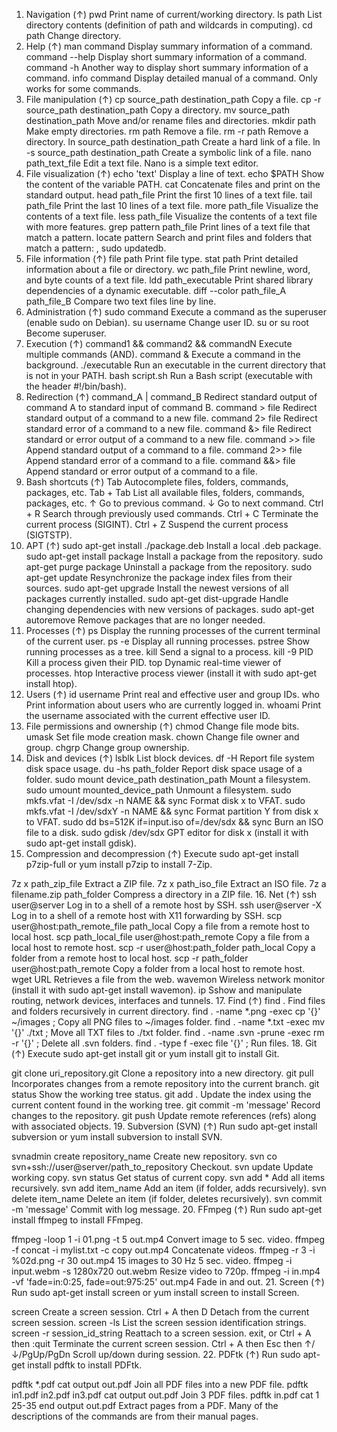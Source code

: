 1. Navigation (↑)
pwd Print name of current/working directory.
ls path List directory contents (definition of path and wildcards in computing).
cd path Change directory.
2. Help (↑)
man command Display summary information of a command.
command --help Display short summary information of a command.
command -h Another way to display short summary information of a command.
info command Display detailed manual of a command. Only works for some commands.
3. File manipulation (↑)
cp source_path destination_path Copy a file.
cp -r source_path destination_path Copy a directory.
mv source_path destination_path Move and/or rename files and directories.
mkdir path Make empty directories.
rm path Remove a file.
rm -r path Remove a directory.
ln source_path destination_path Create a hard link of a file.
ln -s source_path destination_path Create a symbolic link of a file.
nano path_text_file Edit a text file. Nano is a simple text editor.
4. File visualization (↑)
echo 'text' Display a line of text.
echo $PATH Show the content of the variable PATH.
cat Concatenate files and print on the standard output.
head path_file Print the first 10 lines of a text file.
tail path_file Print the last 10 lines of a text file.
more path_file Visualize the contents of a text file.
less path_file Visualize the contents of a text file with more features.
grep pattern path_file Print lines of a text file that match a pattern.
locate pattern Search and print files and folders that match a pattern: , sudo updatedb.
5. File information (↑)
file path Print file type.
stat path Print detailed information about a file or directory.
wc path_file Print newline, word, and byte counts of a text file.
ldd path_executable Print shared library dependencies of a dynamic executable.
diff --color path_file_A path_file_B Compare two text files line by line.
6. Administration (↑)
sudo command Execute a command as the superuser (enable sudo on Debian).
su username Change user ID.
su or su root Become superuser.
7. Execution (↑)
command1 && command2 && commandN Execute multiple commands (AND).
command & Execute a command in the background.
./executable Run an executable in the current directory that is not in your PATH.
bash script.sh Run a Bash script (executable with the header #!/bin/bash).
8. Redirection (↑)
command_A | command_B Redirect standard output of command A to standard input of command B.
command > file Redirect standard output of a command to a new file.
command 2> file Redirect standard error of a command to a new file.
command &> file Redirect standard or error output of a command to a new file.
command >> file Append standard output of a command to a file.
command 2>> file Append standard error of a command to a file.
command &&> file Append standard or error output of a command to a file.
9. Bash shortcuts (↑)
Tab Autocomplete files, folders, commands, packages, etc.
Tab + Tab List all available files, folders, commands, packages, etc.
↑ Go to previous command.
↓ Go to next command.
Ctrl + R Search through previously used commands.
Ctrl + C Terminate the current process (SIGINT).
Ctrl + Z Suspend the current process (SIGTSTP).
10. APT (↑)
sudo apt-get install ./package.deb Install a local .deb package.
sudo apt-get install package Install a package from the repository.
sudo apt-get purge package Uninstall a package from the repository.
sudo apt-get update Resynchronize the package index files from their sources.
sudo apt-get upgrade Install the newest versions of all packages currently installed.
sudo apt-get dist-upgrade Handle changing dependencies with new versions of packages.
sudo apt-get autoremove Remove packages that are no longer needed.
11. Processes (↑)
ps Display the running processes of the current terminal of the current user.
ps -e Display all running processes.
pstree Show running processes as a tree.
kill Send a signal to a process.
kill -9 PID Kill a process given their PID.
top Dynamic real-time viewer of processes.
htop Interactive process viewer (install it with sudo apt-get install htop).
12. Users (↑)
id username Print real and effective user and group IDs.
who Print information about users who are currently logged in.
whoami Print the username associated with the current effective user ID.
13. File permissions and ownership (↑)
chmod Change file mode bits.
umask Set file mode creation mask.
chown Change file owner and group.
chgrp Change group ownership.
14. Disk and devices (↑)
lsblk List block devices.
df -H Report file system disk space usage.
du -hs path_folder Report disk space usage of a folder.
sudo mount device_path destination_path Mount a filesystem.
sudo umount mounted_device_path Unmount a filesystem.
sudo mkfs.vfat -I /dev/sdx -n NAME && sync Format disk x to VFAT.
sudo mkfs.vfat -I /dev/sdxY -n NAME && sync Format partition Y from disk x to VFAT.
sudo dd bs=512K if=input.iso of=/dev/sdx && sync Burn an ISO file to a disk.
sudo gdisk /dev/sdx GPT editor for disk x (install it with sudo apt-get install gdisk).
15. Compression and decompression (↑)
Execute sudo apt-get install p7zip-full or yum install p7zip to install 7-Zip.

7z x path_zip_file Extract a ZIP file.
7z x path_iso_file Extract an ISO file.
7z a filename.zip path_folder Compress a directory in a ZIP file.
16. Net (↑)
ssh user@server Log in to a shell of a remote host by SSH.
ssh user@server -X Log in to a shell of a remote host with X11 forwarding by SSH.
scp user@host:path_remote_file path_local Copy a file from a remote host to local host.
scp path_local_file user@host:path_remote Copy a file from a local host to remote host.
scp -r user@host:path_folder path_local Copy a folder from a remote host to local host.
scp -r path_folder user@host:path_remote Copy a folder from a local host to remote host.
wget URL Retrieves a file from the web.
wavemon Wireless network monitor (install it with sudo apt-get install wavemon).
ip Sshow and manipulate routing, network devices, interfaces and tunnels.
17. Find (↑)
find . Find files and folders recursively in current directory.
find . -name *.png -exec cp '{}' ~/images \; Copy all PNG files to ~/images folder.
find . -name *.txt -exec mv '{}' ./txt \; Move all TXT files to ./txt folder.
find . -name .svn -prune -exec rm -r '{}' \; Delete all .svn folders.
find . -type f -exec file '{}' \; Run files.
18. Git (↑)
Execute sudo apt-get install git or yum install git to install Git.

git clone uri_repository.git Clone a repository into a new directory.
git pull Incorporates changes from a remote repository into the current branch.
git status Show the working tree status.
git add . Update the index using the current content found in the working tree.
git commit -m 'message' Record changes to the repository.
git push Update remote references (refs) along with associated objects.
19. Subversion (SVN) (↑)
Run sudo apt-get install subversion or yum install subversion to install SVN.

svnadmin create repository_name Create new repository.
svn co svn+ssh://user@server/path_to_repository Checkout.
svn update Update working copy.
svn status Get status of current copy.
svn add * Add all items recursively.
svn add item_name Add an item (if folder, adds recursively).
svn delete item_name Delete an item (if folder, deletes recursively).
svn commit -m 'message' Commit with log message.
20. FFmpeg (↑)
Run sudo apt-get install ffmpeg to install FFmpeg.

ffmpeg -loop 1 -i 01.png -t 5 out.mp4 Convert image to 5 sec. video.
ffmpeg -f concat -i mylist.txt -c copy out.mp4 Concatenate videos.
ffmpeg -r 3 -i %02d.png -r 30 out.mp4 15 images to 30 Hz 5 sec. video.
ffmpeg -i input.webm -s 1280x720 out.webm Resize video to 720p.
ffmpeg -i in.mp4 -vf 'fade=in:0:25, fade=out:975:25' out.mp4 Fade in and out.
21. Screen (↑)
Run sudo apt-get install screen or yum install screen to install Screen.

screen Create a screen session.
Ctrl + A then D Detach from the current screen session.
screen -ls List the screen session identification strings.
screen -r session_id_string Reattach to a screen session.
exit, or Ctrl + A then :quit Terminate the current screen session.
Ctrl + A then Esc then ↑/↓/PgUp/PgDn Scroll up/down during session.
22. PDFtk (↑)
Run sudo apt-get install pdftk to install PDFtk.

pdftk *.pdf cat output out.pdf Join all PDF files into a new PDF file.
pdftk in1.pdf in2.pdf in3.pdf cat output out.pdf Join 3 PDF files.
pdftk in.pdf cat 1 25-35 end output out.pdf Extract pages from a PDF.
Many of the descriptions of the commands are from their manual pages.
